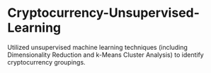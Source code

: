# Cryptocurrency-Unsupervised-Learning
Utilized unsupervised machine learning techniques (including Dimensionality Reduction and k-Means Cluster Analysis) to identify cryptocurrency groupings.
